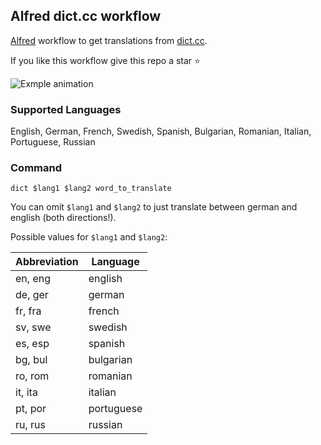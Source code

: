 ## Alfred dict.cc workflow

[Alfred](https://www.alfredapp.com/) workflow to get translations from [dict.cc](http//dict.cc).

If you like this workflow give this repo a star ⭐

![Exmple animation](https://dl.dropboxusercontent.com/u/48105952/alfred-dict.cc-example.gif)


### Supported Languages
English, German, French, Swedish, Spanish, Bulgarian, Romanian, Italian, Portuguese, Russian

### Command
`dict $lang1 $lang2 word_to_translate`

You can omit `$lang1` and `$lang2` to just translate between german and english (both directions!).

Possible values for `$lang1` and `$lang2`:


| Abbreviation  | Language  |
|---------------|---|
| en, eng | english |
| de, ger | german |
| fr, fra | french |
| sv, swe | swedish |
| es, esp | spanish |
| bg, bul | bulgarian |
| ro, rom | romanian |
| it, ita | italian |
| pt, por | portuguese |
| ru, rus | russian |
